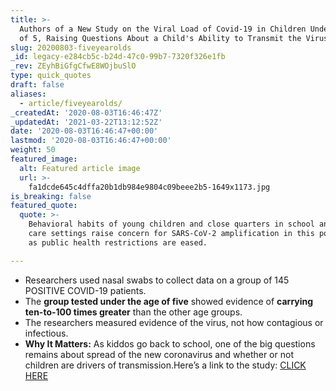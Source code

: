 ```yaml
---
title: >-
  Authors of a New Study on the Viral Load of Covid-19 in Children Under the Age
  of 5, Raising Questions About a Child's Ability to Transmit the Virus.
slug: 20200803-fiveyearolds
_id: legacy-e284cb5c-b24d-47c0-99b7-7320f326e1fb
_rev: ZEyhBiGfgCfwE8WOjbuSlO
type: quick_quotes
draft: false
aliases:
  - article/fiveyearolds/
_createdAt: '2020-08-03T16:46:47Z'
_updatedAt: '2021-03-22T13:12:52Z'
date: '2020-08-03T16:46:47+00:00'
lastmod: '2020-08-03T16:46:47+00:00'
weight: 50
featured_image:
  alt: Featured article image
  url: >-
    fa1dcde645c4dffa20b1db984e9804c09beee2b5-1649x1173.jpg
is_breaking: false
featured_quote:
  quote: >-
    Behavioral habits of young children and close quarters in school and day
    care settings raise concern for SARS-CoV-2 amplification in this population
    as public health restrictions are eased.

---
```

* Researchers used nasal swabs to collect data on a group of 145 POSITIVE COVID-19 patients.
* The **group tested under the age of five** showed evidence of **carrying ten-to-100 times greater** than the other age groups.
* The researchers measured evidence of the virus, not how contagious or infectious.
* **Why It Matters:** As kiddos go back to school, one of the big questions remains about spread of the new coronavirus and whether or not children are drivers of transmission.Here’s a link to the study: [CLICK HERE](https://jamanetwork.com/journals/jamapediatrics/fullarticle/2768952)